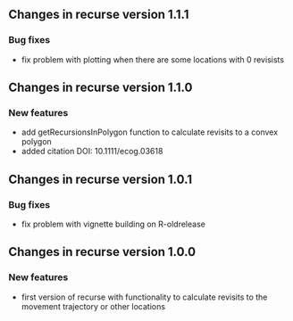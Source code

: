 ## Changes in recurse version 1.1.1
### Bug fixes
- fix problem with plotting when there are some locations with 0 revisists

## Changes in recurse version 1.1.0

### New features
- add getRecursionsInPolygon function to calculate revisits to a convex polygon
- added citation DOI: 10.1111/ecog.03618

## Changes in recurse version 1.0.1

### Bug fixes
- fix problem with vignette building on R-oldrelease

## Changes in recurse version 1.0.0

### New features
- first version of recurse with functionality to calculate revisits to the movement trajectory or other locations